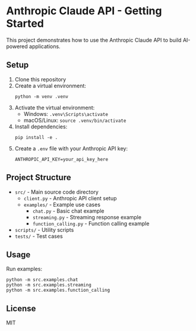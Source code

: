 # Anthropic Claude API - Getting Started

This project demonstrates how to use the Anthropic Claude API to build AI-powered applications.

## Setup

1. Clone this repository
2. Create a virtual environment:
   ```
   python -m venv .venv
   ```
3. Activate the virtual environment:
   - Windows: `.venv\Scripts\activate`
   - macOS/Linux: `source .venv/bin/activate`
4. Install dependencies:
   ```
   pip install -e .
   ```
5. Create a `.env` file with your Anthropic API key:
   ```
   ANTHROPIC_API_KEY=your_api_key_here
   ```

## Project Structure

- `src/` - Main source code directory
  - `client.py` - Anthropic API client setup
  - `examples/` - Example use cases
    - `chat.py` - Basic chat example
    - `streaming.py` - Streaming response example
    - `function_calling.py` - Function calling example
- `scripts/` - Utility scripts
- `tests/` - Test cases

## Usage

Run examples:

```
python -m src.examples.chat
python -m src.examples.streaming
python -m src.examples.function_calling
```

## License

MIT

